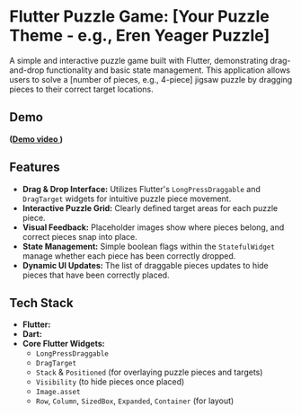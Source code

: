 # Flutter Puzzle Game: [Your Puzzle Theme - e.g., Eren Yeager Puzzle]

A simple and interactive puzzle game built with Flutter, demonstrating drag-and-drop functionality and basic state management. This application allows users to solve a [number of pieces, e.g., 4-piece] jigsaw puzzle by dragging pieces to their correct target locations.

##  Demo

**([Demo video ](https://www.linkedin.com/posts/sonia-alr7ini-663832325_fluttermonters3-flutter-widgets-activity-7379169209982877697-9d8B?utm_source=share&utm_medium=member_desktop&rcm=ACoAAFIrtCsB0oAZm6zxlKyjd2o22jM7Q4TaxPU))**

## Features

*   **Drag & Drop Interface:** Utilizes Flutter's `LongPressDraggable` and `DragTarget` widgets for intuitive puzzle piece movement.
*   **Interactive Puzzle Grid:** Clearly defined target areas for each puzzle piece.
*   **Visual Feedback:** Placeholder images show where pieces belong, and correct pieces snap into place.
*   **State Management:** Simple boolean flags within the `StatefulWidget` manage whether each piece has been correctly dropped.
*   **Dynamic UI Updates:** The list of draggable pieces updates to hide pieces that have been correctly placed.

## Tech Stack

*   **Flutter:** 
*   **Dart:** 
*   **Core Flutter Widgets:**
    *   `LongPressDraggable`
    *   `DragTarget`
    *   `Stack` & `Positioned` (for overlaying puzzle pieces and targets)
    *   `Visibility` (to hide pieces once placed)
    *   `Image.asset`
    *   `Row`, `Column`, `SizedBox`, `Expanded`, `Container` (for layout)

